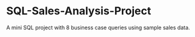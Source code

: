 # SQL-Sales-Analysis-Project
A mini SQL project with 8 business case queries using sample sales data.
